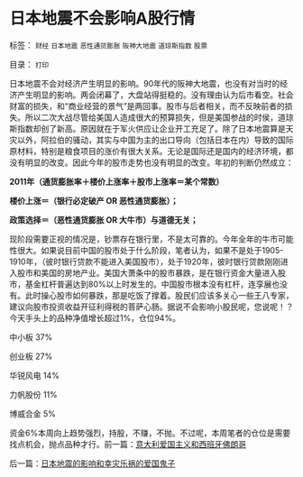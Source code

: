 # 日本地震不会影响A股行情

标签： `财经` `日本地震` `恶性通货膨胀` `阪神大地震` `道琼斯指数` `股票` 

目录： `打印`

日本地震不会对经济产生明显的影响。90年代的阪神大地震，也没有对当时的经济产生明显的影响。两会闭幕了，大盘站得挺稳的。没有理由认为后市看空。社会财富的损失，和“商业经营的景气”是两回事。股市与后者相关，而不反映前者的损失。所以二次大战尽管给美国人造成很大的预算损失，但是美国参战的时侯，道琼斯指数却创了新高。原因就在于军火供应让企业开工充足了。除了日本地震算是天灾以外，阿拉伯的骚动，其实与中国为主的出口导向（包括日本在内）导致的国际原材料，特别是粮食项目的涨价有很大关系。无论是国际还是国内的经济环境，都没有明显的改变。因此今年的股市走势也没有明显的改变。年初的判断仍然成立：

**2011年（通货膨胀率＋楼价上涨率＋股市上涨率＝某个常数）**

**楼价上涨＝（银行必定破产 OR 恶性通货膨胀）；**

**政策选择＝（恶性通货膨胀 OR 大牛市）与道德无关；**



现阶段需要正视的情况是，钞票存在银行里，不是太可靠的。今年全年的牛市可能性很大。如果说目前中国的股市处于什么阶段，笔者认为，如果不是处于1905-1910年，（彼时银行贷款不能进入美国股市），处于1920年，彼时银行贷款刚刚进入股市和美国的房地产业。美国大萧条中的股市暴跌，是在银行资金大量进入股市，基金杠杆普遍达到80%以上时发生的。中国股市根本没有杠杆，连孪展也没有。此时操心股市如何暴跌，那是吃饭了撑着。股民们应该多关心一些王八专家，建议向股市投资收益开征利得税的菩萨心肠。据说不会影响小股民呢，您说呢！？今天手头上的品种净值增长超过1%，仓位94%。

中小板 37%

创业板 27%

华锐风电 14%

力帆股份 11%

博威合金 5%

资金6%本周向上趋势强烈，持股，不赚，不抛。不过呢，本周笔者的仓位是需要找点机会，抛点品种才行。前一篇：[意大利爱国主义和西班牙佛朗哥](../../../2011/3/13/意大利爱国主义和西班牙佛朗哥.md)

后一篇：[日本地震的影响和幸灾乐祸的爱国鬼子](../../../2011/3/14/日本地震的影响和幸灾乐祸的爱国鬼子.md)